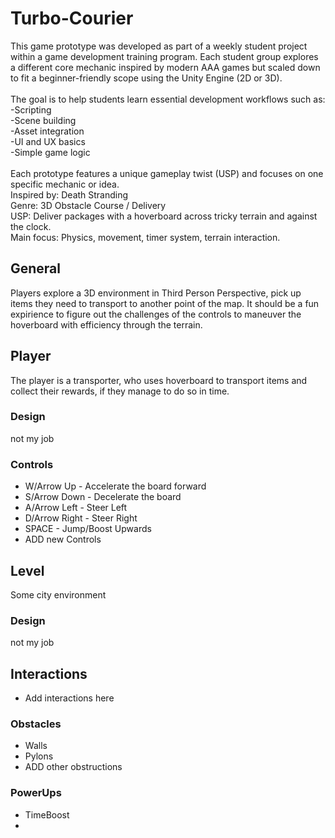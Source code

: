 # Turbo-Courier<br/>
This game prototype was developed as part of a weekly student project within a game development training program. Each student group explores a different core mechanic inspired by modern AAA games but scaled down to fit a beginner-friendly scope using the Unity Engine (2D or 3D).<br/>
<br/>
The goal is to help students learn essential development workflows such as:<br/>
  -Scripting<br/>
  -Scene building<br/>
  -Asset integration<br/>
  -UI and UX basics<br/>
  -Simple game logic<br/>
<br/>
Each prototype features a unique gameplay twist (USP) and focuses on one specific mechanic or idea.<br/>
Inspired by: Death Stranding<br/>
Genre: 3D Obstacle Course / Delivery<br/>
USP: Deliver packages with a hoverboard across tricky terrain and against the clock.<br/>
Main focus: Physics, movement, timer system, terrain interaction.<br/>

## General
Players explore a 3D environment in Third Person Perspective, pick up items they need to transport to another point of the map.
It should be a fun expirience to figure out the challenges of the controls to maneuver the hoverboard with efficiency through the terrain.

## Player
The player is a transporter, who uses hoverboard to transport items and collect their rewards, if they manage to do so in time.

### Design
not my job

### Controls
+ W/Arrow Up - Accelerate the board forward
+ S/Arrow Down - Decelerate the board
+ A/Arrow Left - Steer Left
+ D/Arrow Right - Steer Right
+ SPACE - Jump/Boost Upwards
+ ADD new Controls

## Level
Some city environment

### Design
not my job

## Interactions
+ Add interactions here

### Obstacles
+ Walls
+ Pylons
+ ADD other obstructions

### PowerUps
+ TimeBoost
+ 
